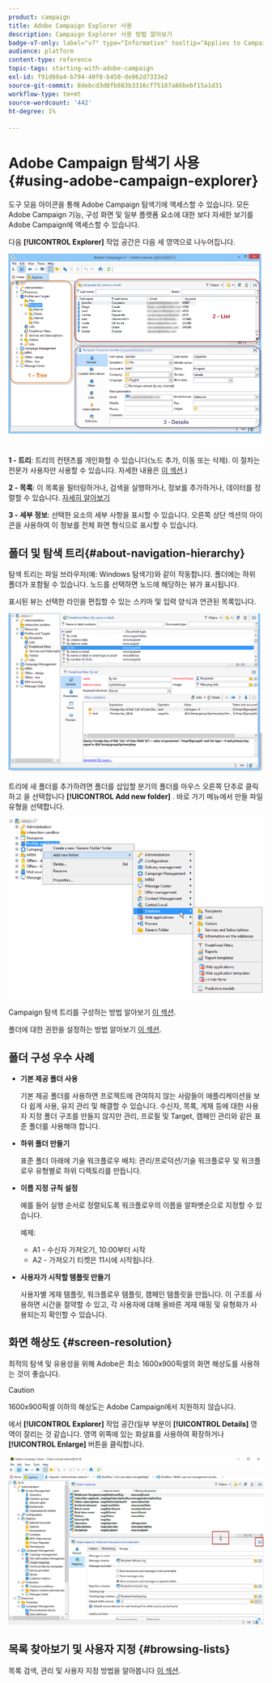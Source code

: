 ```yaml
---
product: campaign
title: Adobe Campaign Explorer 사용
description: Campaign Explorer 사용 방법 알아보기
badge-v7-only: label="v7" type="Informative" tooltip="Applies to Campaign Classic v7 only"
audience: platform
content-type: reference
topic-tags: starting-with-adobe-campaign
exl-id: f91d69a4-b794-40f0-b450-de862d7333e2
source-git-commit: 8debcd3d8fb883b3316cf75187a86bebf15a1d31
workflow-type: tm+mt
source-wordcount: '442'
ht-degree: 1%

---
```


# Adobe Campaign 탐색기 사용 {#using-adobe-campaign-explorer}



도구 모음 아이콘을 통해 Adobe Campaign 탐색기에 액세스할 수 있습니다. 모든 Adobe Campaign 기능, 구성 화면 및 일부 플랫폼 요소에 대한 보다 자세한 보기를 Adobe Campaign에 액세스할 수 있습니다.

다음 **[!UICONTROL Explorer]** 작업 공간은 다음 세 영역으로 나누어집니다.

![](assets/s_ncs_user_navigation.png)

**1 - 트리**: 트리의 컨텐츠를 개인화할 수 있습니다(노드 추가, 이동 또는 삭제). 이 절차는 전문가 사용자만 사용할 수 있습니다. 자세한 내용은  [이 섹션](#about-navigation-hierarchy).)

**2 - 목록**: 이 목록을 필터링하거나, 검색을 실행하거나, 정보를 추가하거나, 데이터를 정렬할 수 있습니다. [자세히 알아보기](adobe-campaign-ui-lists.md)

**3 - 세부 정보**: 선택한 요소의 세부 사항을 표시할 수 있습니다. 오른쪽 상단 섹션의 아이콘을 사용하여 이 정보를 전체 화면 형식으로 표시할 수 있습니다.

## 폴더 및 탐색 트리{#about-navigation-hierarchy}

탐색 트리는 파일 브라우저(예: Windows 탐색기)와 같이 작동합니다. 폴더에는 하위 폴더가 포함될 수 있습니다. 노드를 선택하면 노드에 해당하는 뷰가 표시됩니다.

표시된 뷰는 선택한 라인을 편집할 수 있는 스키마 및 입력 양식과 연관된 목록입니다.

![](assets/d_ncs_integration_navigation.png)

트리에 새 폴더를 추가하려면 폴더를 삽입할 분기의 폴더를 마우스 오른쪽 단추로 클릭하고 을 선택합니다 **[!UICONTROL Add new folder]** . 바로 가기 메뉴에서 만들 파일 유형을 선택합니다.

![](assets/d_ncs_integration_navigation_create.png)

Campaign 탐색 트리를 구성하는 방법 알아보기 [이 섹션](../../configuration/using/configuration.md).

폴더에 대한 권한을 설정하는 방법 알아보기 [이 섹션](access-management-folders.md).

## 폴더 구성 우수 사례

* **기본 제공 폴더 사용**

   기본 제공 폴더를 사용하면 프로젝트에 관여하지 않는 사람들이 애플리케이션을 보다 쉽게 사용, 유지 관리 및 해결할 수 있습니다. 수신자, 목록, 게재 등에 대한 사용자 지정 폴더 구조를 만들지 않지만 관리, 프로필 및 Target, 캠페인 관리와 같은 표준 폴더를 사용해야 합니다.

* **하위 폴더 만들기**

   표준 폴더 아래에 기술 워크플로우 배치: 관리/프로덕션/기술 워크플로우 및 워크플로우 유형별로 하위 디렉토리를 만듭니다.

* **이름 지정 규칙 설정**

   예를 들어 실행 순서로 정렬되도록 워크플로우의 이름을 알파벳순으로 지정할 수 있습니다.

   예제:

   * A1 - 수신자 가져오기, 10:00부터 시작
   * A2 - 가져오기 티켓은 11시에 시작됩니다.

* **사용자가 시작할 템플릿 만들기**

   사용자별 게재 템플릿, 워크플로우 템플릿, 캠페인 템플릿을 만듭니다. 이 구조를 사용하면 시간을 절약할 수 있고, 각 사용자에 대해 올바른 게재 매핑 및 유형화가 사용되는지 확인할 수 있습니다.

## 화면 해상도 {#screen-resolution}

최적의 탐색 및 유용성을 위해 Adobe은 최소 1600x900픽셀의 화면 해상도를 사용하는 것이 좋습니다.

>[!CAUTION]
>
>1600x900픽셀 이하의 해상도는 Adobe Campaign에서 지원하지 않습니다.

에서 **[!UICONTROL Explorer]** 작업 공간(일부 부분이 **[!UICONTROL Details]** 영역이 잘리는 것 같습니다. 영역 위쪽에 있는 화살표를 사용하여 확장하거나 **[!UICONTROL Enlarge]** 버튼을 클릭합니다.

![](assets/s_ncs_user_resolution.png)

## 목록 찾아보기 및 사용자 지정 {#browsing-lists}

목록 검색, 관리 및 사용자 지정 방법을 알아봅니다 [이 섹션](adobe-campaign-ui-lists.md).
